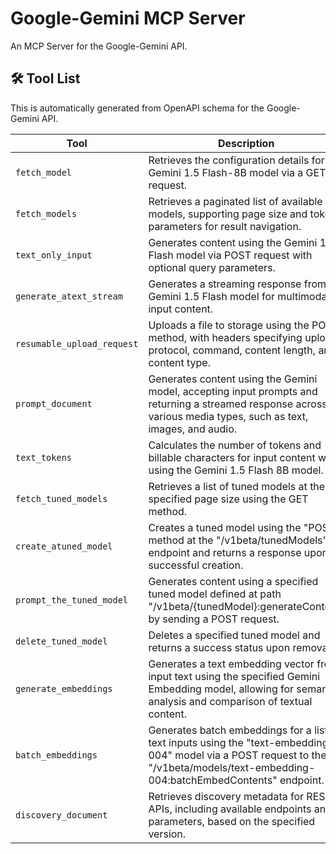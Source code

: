# Google-Gemini MCP Server

An MCP Server for the Google-Gemini API.

## 🛠️ Tool List

This is automatically generated from OpenAPI schema for the Google-Gemini API.

| Tool                       | Description                                                                                                                                                                          |
| -------------------------- | ------------------------------------------------------------------------------------------------------------------------------------------------------------------------------------ |
| `fetch_model`              | Retrieves the configuration details for the Gemini 1.5 Flash-8B model via a GET request.                                                                                             |
| `fetch_models`             | Retrieves a paginated list of available models, supporting page size and token parameters for result navigation.                                                                     |
| `text_only_input`          | Generates content using the Gemini 1.5 Flash model via POST request with optional query parameters.                                                                                  |
| `generate_atext_stream`    | Generates a streaming response from the Gemini 1.5 Flash model for multimodal input content.                                                                                         |
| `resumable_upload_request` | Uploads a file to storage using the POST method, with headers specifying upload protocol, command, content length, and content type.                                                 |
| `prompt_document`          | Generates content using the Gemini model, accepting input prompts and returning a streamed response across various media types, such as text, images, and audio.                     |
| `text_tokens`              | Calculates the number of tokens and billable characters for input content when using the Gemini 1.5 Flash 8B model.                                                                  |
| `fetch_tuned_models`       | Retrieves a list of tuned models at the specified page size using the GET method.                                                                                                    |
| `create_atuned_model`      | Creates a tuned model using the "POST" method at the "/v1beta/tunedModels" endpoint and returns a response upon successful creation.                                                 |
| `prompt_the_tuned_model`   | Generates content using a specified tuned model defined at path "/v1beta/{tunedModel}:generateContent" by sending a POST request.                                                    |
| `delete_tuned_model`       | Deletes a specified tuned model and returns a success status upon removal.                                                                                                           |
| `generate_embeddings`      | Generates a text embedding vector from input text using the specified Gemini Embedding model, allowing for semantic analysis and comparison of textual content.                      |
| `batch_embeddings`         | Generates batch embeddings for a list of text inputs using the "text-embedding-004" model via a POST request to the "/v1beta/models/text-embedding-004:batchEmbedContents" endpoint. |
| `discovery_document`       | Retrieves discovery metadata for REST APIs, including available endpoints and parameters, based on the specified version.                                                            |

